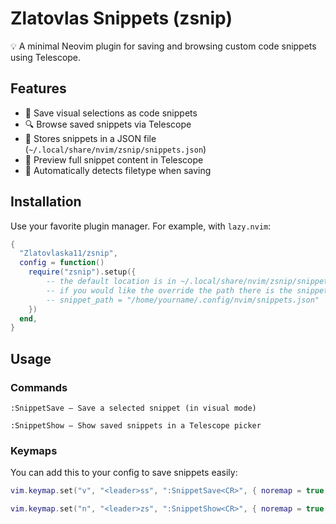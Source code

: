 # Zlatovlas Snippets (zsnip)

💡 A minimal Neovim plugin for saving and browsing custom code snippets using Telescope.

## Features

- 📌 Save visual selections as code snippets
- 🔍 Browse saved snippets via Telescope
- 📂 Stores snippets in a JSON file (`~/.local/share/nvim/zsnip/snippets.json`)
- 🔎 Preview full snippet content in Telescope
- 🧠 Automatically detects filetype when saving

## Installation

Use your favorite plugin manager. For example, with `lazy.nvim`:

```lua
{
  "Zlatovlaska11/zsnip",
  config = function()
    require("zsnip").setup({
        -- the default location is in ~/.local/share/nvim/zsnip/snippets.json
        -- if you would like the override the path there is the snippet_path opt
        -- snippet_path = "/home/yourname/.config/nvim/snippets.json"
    })
  end,
}
```
## Usage

### Commands
```vim
:SnippetSave — Save a selected snippet (in visual mode)

:SnippetShow — Show saved snippets in a Telescope picker
```
### Keymaps

You can add this to your config to save snippets easily:

```lua 
vim.keymap.set("v", "<leader>ss", ":SnippetSave<CR>", { noremap = true, silent = true })

vim.keymap.set("n", "<leader>zs", ":SnippetShow<CR>", { noremap = true, silent = true })
```


